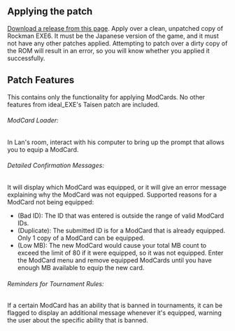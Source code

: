 ## Applying the patch
[Download a release from this page](/ssbmars/ideal_EXE6_patch/releases).
Apply over a clean, unpatched copy of Rockman EXE6. It must be the Japanese version of the game, and it must not have any other patches applied.
Attempting to patch over a dirty copy of the ROM will result in an error, so you will know whether you applied it successfully.

## Patch Features
This contains only the functionality for applying ModCards. No other features from ideal_EXE's Taisen patch are included.

###### ModCard Loader:
In Lan's room, interact with his computer to bring up the prompt that allows you to equip a ModCard.

###### Detailed Confirmation Messages:
It will display which ModCard was equipped, or it will give an error message explaining why the ModCard was not equipped.
Supported reasons for a ModCard not being equipped:
- (Bad ID): The ID that was entered is outside the range of valid ModCard IDs.
- (Duplicate): The submitted ID is for a ModCard that is already equipped. Only 1 copy of a ModCard can be equipped.
- (Low MB): The new ModCard would cause your total MB count to exceed the limit of 80 if it were equipped, so it was not equipped. Enter the ModCard menu and remove equipped ModCards until you have enough MB available to equip the new card. 

###### Reminders for Tournament Rules:
If a certain ModCard has an ability that is banned in tournaments, it can be flagged to display an additional message whenever it's equipped, warning the user about the specific ability that is banned.
